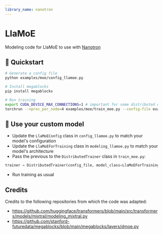 ```yaml
---
library_name: nanotron
---
```


# LlaMoE

Modeling code for LlaMoE to use with [Nanotron](https://github.com/huggingface/nanotron/)

## 🚀 Quickstart

```bash
# Generate a config file
python examples/moe/config_llamoe.py

# Install megablocks
pip install megablocks

# Run training
export CUDA_DEVICE_MAX_CONNECTIONS=1 # important for some distributed operations
torchrun --nproc_per_node=4 examples/moe/train_moe.py --config-file examples/moe/config_llamoe.yaml
```

## 🚀 Use your custom model
- Update the `LlaMoEConfig` class in `config_llamoe.py` to match your model's configuration
- Update the `LlaMoEForTraining` class in `modeling_llamoe.py` to match your model's architecture
- Pass the previous to the `DistributedTrainer` class in `train_moe.py`:
```python
trainer = DistributedTrainer(config_file, model_class=LlaMoEForTraining, model_config_class=LlaMoEConfig)
```
- Run training as usual


## Credits
Credits to the following repositories from which the code was adapted:
- https://github.com/huggingface/transformers/blob/main/src/transformers/models/mixtral/modeling_mixtral.py
- https://github.com/stanford-futuredata/megablocks/blob/main/megablocks/layers/dmoe.py
